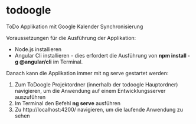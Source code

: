 # todoogle
ToDo Applikation mit Google Kalender Synchronisierung

Voraussetzungen für die Ausführung der Applikation:
- Node.js installieren
- Angular Cli installieren - dies erfordert die Ausführung von **npm install -g @angular/cli** im Terminal.

Danach kann die Applikation immer mit ng serve gestartet werden:
1. Zum ToDoogle Projektordner (innerhalb der todoogle Hauptordner) navigieren, um die Anwendung auf einem Entwicklungsserver auszuführen
2. Im Terminal den Befehl **ng serve** ausführen
3. Zu http://localhost:4200/ navigieren, um die laufende Anwendung zu sehen

